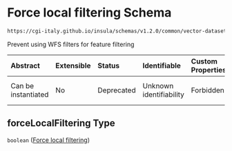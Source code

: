# Force local filtering Schema

```txt
https://cgi-italy.github.io/insula/schemas/v1.2.0/common/vector-dataset-render-config.schema.json#/$defs/vectorRenderModeOptions/properties/forceLocalFiltering
```

Prevent using WFS filters for feature filtering

| Abstract            | Extensible | Status     | Identifiable            | Custom Properties | Additional Properties | Access Restrictions | Defined In                                                                                                                   |
| :------------------ | :--------- | :--------- | :---------------------- | :---------------- | :-------------------- | :------------------ | :--------------------------------------------------------------------------------------------------------------------------- |
| Can be instantiated | No         | Deprecated | Unknown identifiability | Forbidden         | Allowed               | none                | [vector-dataset-render-config.schema.json\*](schemas/common/vector-dataset-render-config.schema.json) |

## forceLocalFiltering Type

`boolean` ([Force local filtering](vector-dataset-render-config-defs-vector-render-mode-options-properties-force-local-filtering.md))
